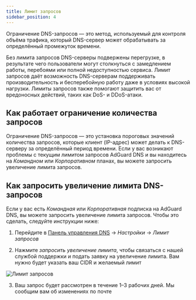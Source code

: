 ```yaml
---
title: Лимит запросов
sidebar_position: 4
---
```


Ограничение DNS-запросов — это метод, используемый для контроля объёма трафика, который DNS-сервер может обрабатывать за определённый промежуток времени.

Без лимита запросов DNS-серверы подвержены перегрузке, в результате чего пользователи могут столкнуться с замедлением работы, перебоями или полной недоступностью сервиса. Лимит запросов даёт возможность DNS-серверам поддерживать производительность и бесперебойную работу даже в условиях высокой нагрузки. Лимиты запросов также помогают защитить вас от вредоносных действий, таких как DoS- и DDoS-атаки.

## Как работает ограничение количества запросов

Ограничение DNS-запросов — это установка пороговых значений количества запросов, которые клиент (IP-адрес) может делать к DNS-серверу за определённый период времени. Если у вас возникают проблемы с текущим лимитом запросов AdGuard DNS и вы находитесь на _Командном_ или _Корпоративном_ планах, вы можете запросить увеличение лимита запросов.

## Как запросить увеличение лимита DNS-запросов

Если у вас есть _Командная_ или _Корпоративная_ подписка на AdGuard DNS, вы можете запросить увеличение лимита запросов. Чтобы это сделать, следуйте инструкции ниже:

1. Перейдите в [Панель управления DNS](https://adguard-dns.io/dashboard/) → _Настройки_ → _Лимит запросов_

2. Нажмите _запросить увеличение лимита_, чтобы связаться с нашей службой поддержки и подать заявку на увеличение лимита. Вам нужно будет указать ваш CIDR и желаемый лимит

 ![Лимит запросов](https://cdn.adtidy.org/content/kb/dns/private/rate_limit.png)

3. Ваш запрос будет рассмотрен в течение 1–3 рабочих дней. Мы сообщим вам об изменениях по почте

